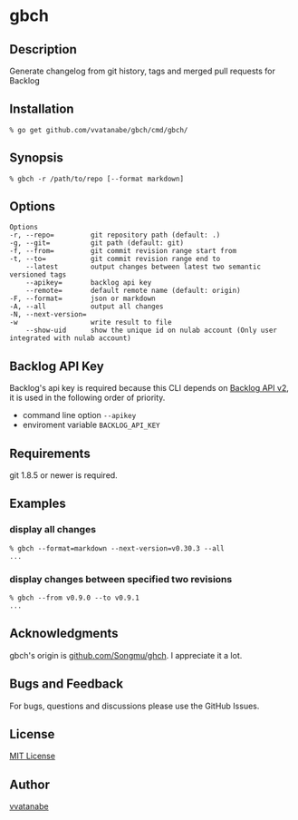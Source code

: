 gbch
=======

## Description

Generate changelog from git history, tags and merged pull requests for Backlog

## Installation

    % go get github.com/vvatanabe/gbch/cmd/gbch/

## Synopsis

    % gbch -r /path/to/repo [--format markdown]

## Options

```
Options
-r, --repo=         git repository path (default: .)
-g, --git=          git path (default: git)
-f, --from=         git commit revision range start from
-t, --to=           git commit revision range end to
    --latest        output changes between latest two semantic versioned tags
    --apikey=       backlog api key
    --remote=       default remote name (default: origin)
-F, --format=       json or markdown
-A, --all           output all changes
-N, --next-version=
-w                  write result to file
    --show-uid      show the unique id on nulab account (Only user integrated with nulab account)
```

## Backlog API Key

Backlog's api key is required because this CLI depends on [Backlog API v2](https://developer.nulab.com/docs/backlog/), it is used in the following order of priority.

- command line option `--apikey`
- enviroment variable `BACKLOG_API_KEY`

## Requirements

git 1.8.5 or newer is required.

## Examples

### display all changes

    % gbch --format=markdown --next-version=v0.30.3 --all
    ...

### display changes between specified two revisions

    % gbch --from v0.9.0 --to v0.9.1
    ...

## Acknowledgments

gbch's origin is [github.com/Songmu/ghch](https://github.com/Songmu/ghch). I appreciate it a lot.

## Bugs and Feedback

For bugs, questions and discussions please use the GitHub Issues.

## License

[MIT License](http://www.opensource.org/licenses/mit-license.php)

## Author

[vvatanabe](https://github.com/vvatanabe)

